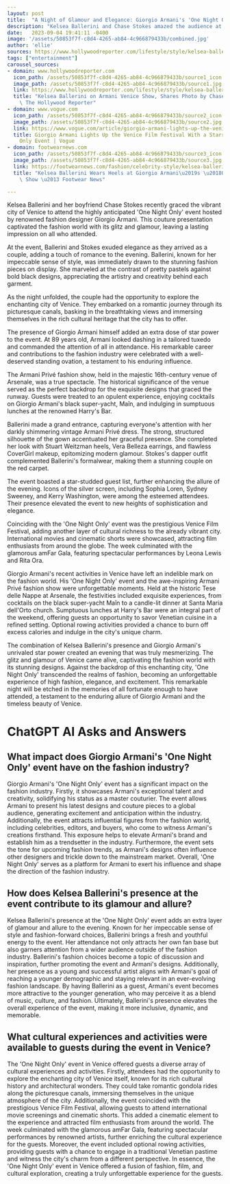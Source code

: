 ```yaml
---
layout: post
title:  "A Night of Glamour and Elegance: Giorgio Armani's 'One Night Only' Event in Venice"
description: "Kelsea Ballerini and Chase Stokes amazed the audience at Giorgio Armani's 'One Night Only' event in Venice, showcasing breathtaking fashion pieces and exploring the city's beauty."
date:   2023-09-04 19:41:11 -0400
image: '/assets/50853f7f-c8d4-4265-ab84-4c966879433b/combined.jpg'
author: 'ellie'
sources: https://www.hollywoodreporter.com/lifestyle/style/kelsea-ballerini-armani-venice-fashion-show-1235581651/ https://www.vogue.com/article/giorgio-armani-lights-up-the-venice-film-festival-with-a-starry-one-night-only-event https://footwearnews.com/fashion/celebrity-style/kelsea-ballerini-chase-stokes-giorgio-armani-fashion-show-1203511949/ https://www.vogue.com/article/giorgio-armani-lights-up-the-venice-film-festival-with-a-starry-one-night-only-event
tags: ["entertainment"]
carousel_sources:
- domain: www.hollywoodreporter.com
  icon_path: /assets/50853f7f-c8d4-4265-ab84-4c966879433b/source1_icon.jpg
  image_path: /assets/50853f7f-c8d4-4265-ab84-4c966879433b/source1.jpg
  link: https://www.hollywoodreporter.com/lifestyle/style/kelsea-ballerini-armani-venice-fashion-show-1235581651/
  title: "Kelsea Ballerini on Armani Venice Show, Shares Photo by Chase Stokes \u2013\
    \ The Hollywood Reporter"
- domain: www.vogue.com
  icon_path: /assets/50853f7f-c8d4-4265-ab84-4c966879433b/source2_icon.jpg
  image_path: /assets/50853f7f-c8d4-4265-ab84-4c966879433b/source2.jpg
  link: https://www.vogue.com/article/giorgio-armani-lights-up-the-venice-film-festival-with-a-starry-one-night-only-event
  title: Giorgio Armani Lights Up the Venice Film Festival With a Starry One Night
    Only Event | Vogue
- domain: footwearnews.com
  icon_path: /assets/50853f7f-c8d4-4265-ab84-4c966879433b/source3_icon.jpg
  image_path: /assets/50853f7f-c8d4-4265-ab84-4c966879433b/source3.jpg
  link: https://footwearnews.com/fashion/celebrity-style/kelsea-ballerini-chase-stokes-giorgio-armani-fashion-show-1203511949/
  title: "Kelsea Ballerini Wears Heels at Giorgio Armani\u2019s \u2018One Night Only\u2019\
    \ Show \u2013 Footwear News"

---
```


Kelsea Ballerini and her boyfriend Chase Stokes recently graced the vibrant city of Venice to attend the highly anticipated 'One Night Only' event hosted by renowned fashion designer Giorgio Armani. This couture presentation captivated the fashion world with its glitz and glamour, leaving a lasting impression on all who attended.

At the event, Ballerini and Stokes exuded elegance as they arrived as a couple, adding a touch of romance to the evening. Ballerini, known for her impeccable sense of style, was immediately drawn to the stunning fashion pieces on display. She marveled at the contrast of pretty pastels against bold black designs, appreciating the artistry and creativity behind each garment.

As the night unfolded, the couple had the opportunity to explore the enchanting city of Venice. They embarked on a romantic journey through its picturesque canals, basking in the breathtaking views and immersing themselves in the rich cultural heritage that the city has to offer.

The presence of Giorgio Armani himself added an extra dose of star power to the event. At 89 years old, Armani looked dashing in a tailored tuxedo and commanded the attention of all in attendance. His remarkable career and contributions to the fashion industry were celebrated with a well-deserved standing ovation, a testament to his enduring influence.

The Armani Privé fashion show, held in the majestic 16th-century venue of Arsenale, was a true spectacle. The historical significance of the venue served as the perfect backdrop for the exquisite designs that graced the runway. Guests were treated to an opulent experience, enjoying cocktails on Giorgio Armani's black super-yacht, Maîn, and indulging in sumptuous lunches at the renowned Harry's Bar.

Ballerini made a grand entrance, capturing everyone's attention with her darkly shimmering vintage Armani Privé dress. The strong, structured silhouette of the gown accentuated her graceful presence. She completed her look with Stuart Weitzman heels, Vera Belleza earrings, and flawless CoverGirl makeup, epitomizing modern glamour. Stokes's dapper outfit complemented Ballerini's formalwear, making them a stunning couple on the red carpet.

The event boasted a star-studded guest list, further enhancing the allure of the evening. Icons of the silver screen, including Sophia Loren, Sydney Sweeney, and Kerry Washington, were among the esteemed attendees. Their presence elevated the event to new heights of sophistication and elegance.

Coinciding with the 'One Night Only' event was the prestigious Venice Film Festival, adding another layer of cultural richness to the already vibrant city. International movies and cinematic shorts were showcased, attracting film enthusiasts from around the globe. The week culminated with the glamorous amFar Gala, featuring spectacular performances by Leona Lewis and Rita Ora.

Giorgio Armani's recent activities in Venice have left an indelible mark on the fashion world. His 'One Night Only' event and the awe-inspiring Armani Privé fashion show were unforgettable moments. Held at the historic Tese delle Nappe at Arsenale, the festivities included exquisite experiences, from cocktails on the black super-yacht Maîn to a candle-lit dinner at Santa Maria dell'Orto church. Sumptuous lunches at Harry's Bar were an integral part of the weekend, offering guests an opportunity to savor Venetian cuisine in a refined setting. Optional rowing activities provided a chance to burn off excess calories and indulge in the city's unique charm.

The combination of Kelsea Ballerini's presence and Giorgio Armani's unrivaled star power created an evening that was truly mesmerizing. The glitz and glamour of Venice came alive, captivating the fashion world with its stunning designs. Against the backdrop of this enchanting city, 'One Night Only' transcended the realms of fashion, becoming an unforgettable experience of high fashion, elegance, and excitement. This remarkable night will be etched in the memories of all fortunate enough to have attended, a testament to the enduring allure of Giorgio Armani and the timeless beauty of Venice.


# ChatGPT AI Asks and Answers
## What impact does Giorgio Armani's 'One Night Only' event have on the fashion industry?
Giorgio Armani's 'One Night Only' event has a significant impact on the fashion industry. Firstly, it showcases Armani's exceptional talent and creativity, solidifying his status as a master couturier. The event allows Armani to present his latest designs and couture pieces to a global audience, generating excitement and anticipation within the industry. Additionally, the event attracts influential figures from the fashion world, including celebrities, editors, and buyers, who come to witness Armani's creations firsthand. This exposure helps to elevate Armani's brand and establish him as a trendsetter in the industry. Furthermore, the event sets the tone for upcoming fashion trends, as Armani's designs often influence other designers and trickle down to the mainstream market. Overall, 'One Night Only' serves as a platform for Armani to exert his influence and shape the direction of the fashion industry.

## How does Kelsea Ballerini's presence at the event contribute to its glamour and allure?
Kelsea Ballerini's presence at the 'One Night Only' event adds an extra layer of glamour and allure to the evening. Known for her impeccable sense of style and fashion-forward choices, Ballerini brings a fresh and youthful energy to the event. Her attendance not only attracts her own fan base but also garners attention from a wider audience outside of the fashion industry. Ballerini's fashion choices become a topic of discussion and inspiration, further promoting the event and Armani's designs. Additionally, her presence as a young and successful artist aligns with Armani's goal of reaching a younger demographic and staying relevant in an ever-evolving fashion landscape. By having Ballerini as a guest, Armani's event becomes more attractive to the younger generation, who may perceive it as a blend of music, culture, and fashion. Ultimately, Ballerini's presence elevates the overall experience of the event, making it more inclusive, dynamic, and memorable.

## What cultural experiences and activities were available to guests during the event in Venice?
The 'One Night Only' event in Venice offered guests a diverse array of cultural experiences and activities. Firstly, attendees had the opportunity to explore the enchanting city of Venice itself, known for its rich cultural history and architectural wonders. They could take romantic gondola rides along the picturesque canals, immersing themselves in the unique atmosphere of the city. Additionally, the event coincided with the prestigious Venice Film Festival, allowing guests to attend international movie screenings and cinematic shorts. This added a cinematic element to the experience and attracted film enthusiasts from around the world. The week culminated with the glamorous amFar Gala, featuring spectacular performances by renowned artists, further enriching the cultural experience for the guests. Moreover, the event included optional rowing activities, providing guests with a chance to engage in a traditional Venetian pastime and witness the city's charm from a different perspective. In essence, the 'One Night Only' event in Venice offered a fusion of fashion, film, and cultural exploration, creating a truly unforgettable experience for the guests.

